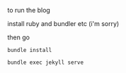 to run the blog

install ruby and bundler etc (i'm sorry)

then go

`bundle install`

`bundle exec jekyll serve`
